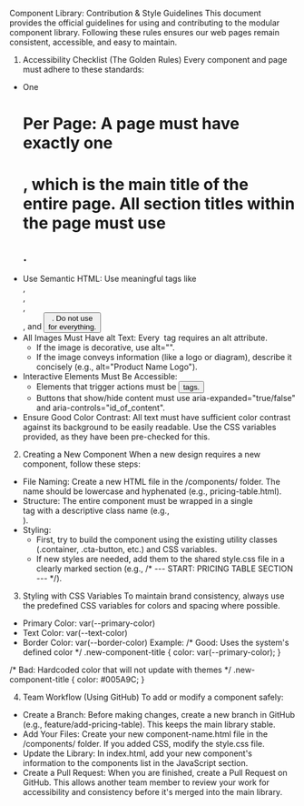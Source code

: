 Component Library: Contribution & Style Guidelines
This document provides the official guidelines for using and contributing to the modular component library. Following these rules ensures our web pages remain consistent, accessible, and easy to maintain.
1. Accessibility Checklist (The Golden Rules)
Every component and page must adhere to these standards:
 * One <h1> Per Page: A page must have exactly one <h1>, which is the main title of the entire page. All section titles within the page must use <h2>.
 * Use Semantic HTML: Use meaningful tags like <section>, <nav>, <main>, <footer>, and <button>. Do not use <div> for everything.
 * All Images Must Have alt Text: Every <img> tag requires an alt attribute.
   * If the image is decorative, use alt="".
   * If the image conveys information (like a logo or diagram), describe it concisely (e.g., alt="Product Name Logo").
 * Interactive Elements Must Be Accessible:
   * Elements that trigger actions must be <button> tags.
   * Buttons that show/hide content must use aria-expanded="true/false" and aria-controls="id_of_content".
 * Ensure Good Color Contrast: All text must have sufficient color contrast against its background to be easily readable. Use the CSS variables provided, as they have been pre-checked for this.
2. Creating a New Component
When a new design requires a new component, follow these steps:
 * File Naming: Create a new HTML file in the /components/ folder. The name should be lowercase and hyphenated (e.g., pricing-table.html).
 * Structure: The entire component must be wrapped in a single <section> tag with a descriptive class name (e.g., <section class="pricing-section">).
 * Styling:
   * First, try to build the component using the existing utility classes (.container, .cta-button, etc.) and CSS variables.
   * If new styles are needed, add them to the shared style.css file in a clearly marked section (e.g., /* --- START: PRICING TABLE SECTION --- */).
3. Styling with CSS Variables
To maintain brand consistency, always use the predefined CSS variables for colors and spacing where possible.
 * Primary Color: var(--primary-color)
 * Text Color: var(--text-color)
 * Border Color: var(--border-color)
Example:
/* Good: Uses the system's defined color */
.new-component-title {
    color: var(--primary-color);
}

/* Bad: Hardcoded color that will not update with themes */
.new-component-title {
    color: #005A9C;
}

4. Team Workflow (Using GitHub)
To add or modify a component safely:
 * Create a Branch: Before making changes, create a new branch in GitHub (e.g., feature/add-pricing-table). This keeps the main library stable.
 * Add Your Files: Create your new component-name.html file in the /components/ folder. If you added CSS, modify the style.css file.
 * Update the Library: In index.html, add your new component's information to the components list in the JavaScript section.
 * Create a Pull Request: When you are finished, create a Pull Request on GitHub. This allows another team member to review your work for accessibility and consistency before it's merged into the main library.
